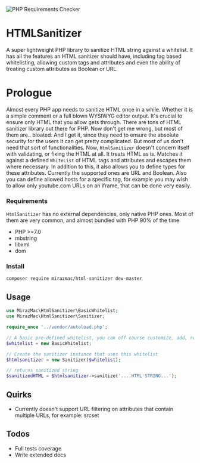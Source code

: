 ![PHP Requirements Checker](https://user-images.githubusercontent.com/13865787/130739385-da8a7794-af57-49a9-b534-b6414890ec48.png)

# HTMLSanitizer
A super lightweight PHP library to sanitize HTML string against a whitelist. It has all the features an HTML sanitizer should have, including tag based whitelisting, allowing custom tags and attributes and even the ability of treating custom attributes as Boolean or URL.

# Prologue
Almost every PHP app needs to sanitize HTML once in a while. Whether it is a simple comment or a full blown WYSIWYG editor output. It's crucial to ensure only HTML that you allow gets through. There are tons of HTML sanitizer library out there for PHP. Now don't get me wrong, but most of them are.. bloated. And I get it, since they need to ensure the absolute security for the users it can get pretty complicated. But most of us don't need that sort of functionalities.
Now, ``HtmlSanitizer`` doesn't concern itself with validating, or fixing the HTML at all. It treats HTML as is. Matches it against a defined ``WhiteList`` of HTML tags and attributes and escapes them where necessary. In addition to this, it also allows you to define types for these attributes. Currently the supported ones are URL and Boolean. Also you can define allowed hosts for a specific tag, for example you may wish to allow only youtube.com URLs on an iframe, that can be done very easily.

### Requirements
``HtmlSanitizer`` has no external dependencies, only native PHP ones. Most of them are very common, and almost bundled with PHP 90% of the time
- PHP >=7.0
- mbstring
- libxml
- dom


### Install

```shell
composer require mirazmac/html-sanitizer dev-master
```


## Usage

```php
use MirazMac\HtmlSanitizer\BasicWhitelist;
use MirazMac\HtmlSanitizer\Sanitizer;

require_once '../vendor/autoload.php';

// A basic pre-defined whitelist, you can off course customize, add, remove or create your own whitelist
$whitelist = new BasicWhitelist;

// Create the sanitizer instance that uses this whitelist
$htmlsanitizer = new Sanitizer($whitelist);

// returns sanitized string
$sanitizedHTML = $htmlsanitizer->sanitize('....HTML STRING...');

```

## Quirks
* Currently doesn't support URL filtering on attributes that contain multiple URLs, for example: srcset

## Todos
* Full tests coverage
* Write extended docs
